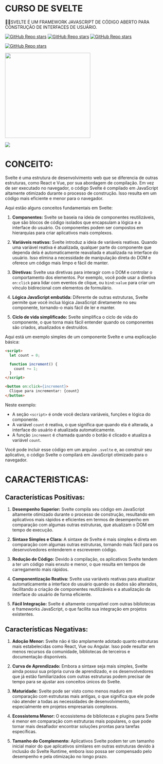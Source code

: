 # CURSO DE SVELTE
👨‍⚖️SVELTE É UM FRAMEWORK JAVASCRIPT DE CÓDIGO ABERTO PARA CONSTRUÇÃO DE INTERFACES DE USUÁRIO.

[![GitHub Repo stars](https://img.shields.io/badge/VILHALVA-GITHUB-03A9F4?logo=github)](https://github.com/VILHALVA) 
[![GitHub Repo stars](https://img.shields.io/badge/VEJA%20OS-VIDEOS-03A9F4?logo=youtube)](https://www.youtube.com/@vilhalva100/search?query=SVELTE)
[![GitHub Repo stars](https://img.shields.io/badge/VEJA-DOCUMENTAÇÃO-03A9F4?logo=google)](https://svelte.dev/docs/introduction) <br>

[![GitHub Repo stars](https://img.shields.io/badge/-PLAYLIST%20DO%20YOUTUBE-blueviolet)](https://youtube.com/playlist?list=PLTd5ehIj0goM-5mQxXLmCr5nHZX_yc2QT&si=pgdYbpihe9Dy9Drh)

<img src="https://upload.wikimedia.org/wikipedia/commons/thumb/1/1b/Svelte_Logo.svg/1200px-Svelte_Logo.svg.png" align="center" width="280"> <br>

![](https://i.imgur.com/waxVImv.png)

# CONCEITO:
Svelte é uma estrutura de desenvolvimento web que se diferencia de outras estruturas, como React e Vue, por sua abordagem de compilação. Em vez de ser executado no navegador, o código Svelte é compilado em JavaScript altamente otimizado durante o processo de construção. Isso resulta em um código mais eficiente e menor para o navegador.

Aqui estão alguns conceitos fundamentais em Svelte:

1. **Componentes:** Svelte se baseia na ideia de componentes reutilizáveis, que são blocos de código isolados que encapsulam a lógica e a interface do usuário. Os componentes podem ser compostos em hierarquias para criar aplicativos mais complexos.

2. **Variáveis reativas:** Svelte introduz a ideia de variáveis reativas. Quando uma variável reativa é atualizada, qualquer parte do componente que dependa dela é automaticamente reavaliada e atualizada na interface do usuário. Isso elimina a necessidade de manipulação direta do DOM e oferece um código mais limpo e fácil de manter.

3. **Diretivas:** Svelte usa diretivas para interagir com o DOM e controlar o comportamento dos elementos. Por exemplo, você pode usar a diretiva `on:click` para lidar com eventos de clique, ou `bind:value` para criar um vínculo bidirecional com elementos de formulário.

4. **Lógica JavaScript embutida:** Diferente de outras estruturas, Svelte permite que você inclua lógica JavaScript diretamente no seu componente, tornando-o mais fácil de ler e manter.

5. **Ciclo de vida simplificado:** Svelte simplifica o ciclo de vida do componente, o que torna mais fácil entender quando os componentes são criados, atualizados e destruídos.

Aqui está um exemplo simples de um componente Svelte e uma explicação básica:

```html
<script>
  let count = 0;

  function increment() {
    count += 1;
  }
</script>

<button on:click={increment}>
  Clique para incrementar: {count}
</button>
```

Neste exemplo:

- A seção `<script>` é onde você declara variáveis, funções e lógica do componente.
- A variável `count` é reativa, o que significa que quando ela é alterada, a interface do usuário é atualizada automaticamente.
- A função `increment` é chamada quando o botão é clicado e atualiza a variável `count`.

Você pode incluir esse código em um arquivo `.svelte` e, ao construir seu aplicativo, o código Svelte o compilará em JavaScript otimizado para o navegador.

# CARACTERISTICAS:
## Características Positivas:
1. **Desempenho Superior:** Svelte compila seu código em JavaScript altamente otimizado durante o processo de construção, resultando em aplicativos mais rápidos e eficientes em termos de desempenho em comparação com algumas outras estruturas, que atualizam o DOM em tempo de execução.

2. **Sintaxe Simples e Clara:** A sintaxe de Svelte é mais simples e direta em comparação com algumas outras estruturas, tornando mais fácil para os desenvolvedores entenderem e escreverem código.

3. **Redução de Código:** Devido à compilação, os aplicativos Svelte tendem a ter um código mais enxuto e menor, o que resulta em tempos de carregamento mais rápidos.

4. **Componentização Reativa:** Svelte usa variáveis reativas para atualizar automaticamente a interface do usuário quando os dados são alterados, facilitando a criação de componentes reutilizáveis e a atualização da interface do usuário de forma eficiente.

5. **Fácil Integração:** Svelte é altamente compatível com outras bibliotecas e frameworks JavaScript, o que facilita sua integração em projetos existentes.

## Características Negativas:
1. **Adoção Menor:** Svelte não é tão amplamente adotado quanto estruturas mais estabelecidas como React, Vue ou Angular. Isso pode resultar em menos recursos da comunidade, bibliotecas de terceiros e documentação disponíveis.

2. **Curva de Aprendizado:** Embora a sintaxe seja mais simples, Svelte ainda possui sua própria curva de aprendizado, e os desenvolvedores que já estão familiarizados com outras estruturas podem precisar de tempo para se ajustar aos conceitos únicos do Svelte.

3. **Maturidade:** Svelte pode ser visto como menos maduro em comparação com estruturas mais antigas, o que significa que ele pode não atender a todas as necessidades de desenvolvimento, especialmente em projetos empresariais complexos.

4. **Ecossistema Menor:** O ecossistema de bibliotecas e plugins para Svelte é menor em comparação com estruturas mais populares, o que pode tornar mais desafiador encontrar soluções prontas para tarefas específicas.

5. **Tamanho do Complemento:** Aplicativos Svelte podem ter um tamanho inicial maior do que aplicativos similares em outras estruturas devido à inclusão do Svelte Runtime, embora isso possa ser compensado pelo desempenho e pela otimização no longo prazo.

